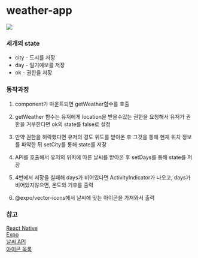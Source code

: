 # weather-app

![](https://images.velog.io/images/jomo34/post/9f921934-f0c1-41e3-bf31-b4723bda6b30/image.png)

### 세개의 state

+ city - 도시를 저장
+ day - 일기예보를 저장
+ ok - 권한을 저장

### 동작과정

1. component가 마운트되면 getWeather함수를 호출

2. getWeather 함수는 유저에게 location을 받을수있는 권한을 요청해서 유저가 권한을 거부한다면 ok의 state를 false로 설정

3. 만약 권한을 허락했다면 유저의 경도 위도를 받아온 후 그것을 통해 현재 위치 정보를 파악한 뒤 setCity를 통해 state를 저장

4. API를 호출해서 유저의 위치에 따른 날씨를 받아온 후 setDays를 통해 state를 저장

5. 4번에서 저장을 실패해 days가 비어있다면 ActivityIndicator가 나오고, days가 비어있지않으면, 온도와 기후를 출력

6. @expo/vector-icons에서 날씨에 맞는 아이콘을 가져와서 출력


### 참고
[React Native](https://reactnative.dev/docs/components-and-apis) <br>
[Expo](https://docs.expo.dev/versions/latest/) <br>
[날씨 API](https://openweathermap.org/) <br>
[아이콘 목록](https://icons.expo.fyi/) <br>

